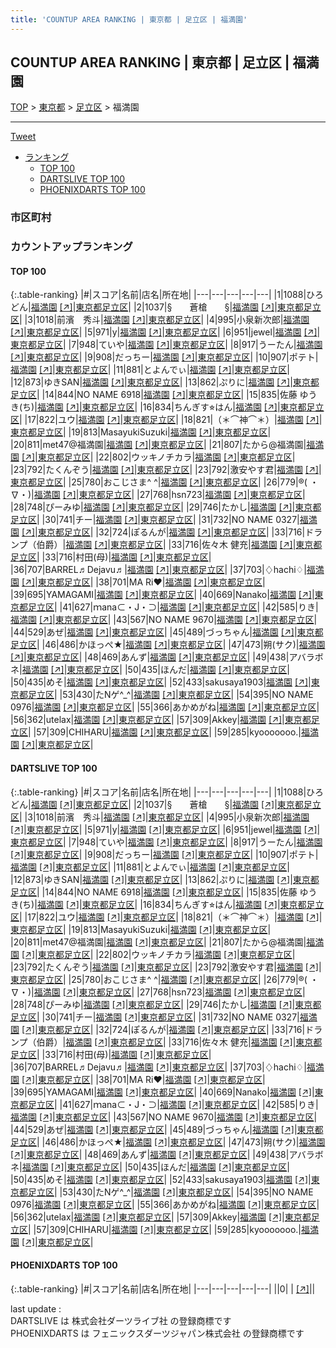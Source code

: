 ```yaml
---
title: 'COUNTUP AREA RANKING | 東京都 | 足立区 | 福満園'
---
```

## COUNTUP AREA RANKING | 東京都 | 足立区 | 福満園

[TOP](/darts/rank/) > [東京都](/darts/rank/東京都/) > [足立区](/darts/rank/東京都/足立区/) > 福満園

___

<a href="https://twitter.com/share?ref_src=twsrc%5Etfw" data-text="COUNTUP AREA RANKING | 東京都足立区福満園" class="twitter-share-button" data-hashtags="DARTSLIVE,PHOENIXDARTS,darts,ダーツ" data-show-count="false">Tweet</a>

* [ランキング](#カウントアップランキング)
    * [TOP 100](#top-100)
    * [DARTSLIVE TOP 100](#dartslive-top-100)
    * [PHOENIXDARTS TOP 100](#phoenixdarts-top-100)

### 市区町村

<ul>

</ul>

### カウントアップランキング

#### TOP 100



{:.table-ranking}
|#|スコア|名前|店名|所在地|
|---|---|---|---|---|
|1|1088|<span class="rank-name-dl">ひろどん</span>|<a href="/darts/rank/shops/f8aa7b814ba641e00d9b047a20a7ba1e.html">福満園</a> <a href="https://search.dartslive.com/jp/shop/f8aa7b814ba641e00d9b047a20a7ba1e">[↗]</a>|<a href="/darts/rank/東京都/足立区">東京都足立区</a>|
|2|1037|<span class="rank-name-dl">§　　蒼槍　　§</span>|<a href="/darts/rank/shops/f8aa7b814ba641e00d9b047a20a7ba1e.html">福満園</a> <a href="https://search.dartslive.com/jp/shop/f8aa7b814ba641e00d9b047a20a7ba1e">[↗]</a>|<a href="/darts/rank/東京都/足立区">東京都足立区</a>|
|3|1018|<span class="rank-name-dl">前濱　秀斗</span>|<a href="/darts/rank/shops/f8aa7b814ba641e00d9b047a20a7ba1e.html">福満園</a> <a href="https://search.dartslive.com/jp/shop/f8aa7b814ba641e00d9b047a20a7ba1e">[↗]</a>|<a href="/darts/rank/東京都/足立区">東京都足立区</a>|
|4|995|<span class="rank-name-dl">小泉新次郎</span>|<a href="/darts/rank/shops/f8aa7b814ba641e00d9b047a20a7ba1e.html">福満園</a> <a href="https://search.dartslive.com/jp/shop/f8aa7b814ba641e00d9b047a20a7ba1e">[↗]</a>|<a href="/darts/rank/東京都/足立区">東京都足立区</a>|
|5|971|<span class="rank-name-dl">y</span>|<a href="/darts/rank/shops/f8aa7b814ba641e00d9b047a20a7ba1e.html">福満園</a> <a href="https://search.dartslive.com/jp/shop/f8aa7b814ba641e00d9b047a20a7ba1e">[↗]</a>|<a href="/darts/rank/東京都/足立区">東京都足立区</a>|
|6|951|<span class="rank-name-dl">jewel</span>|<a href="/darts/rank/shops/f8aa7b814ba641e00d9b047a20a7ba1e.html">福満園</a> <a href="https://search.dartslive.com/jp/shop/f8aa7b814ba641e00d9b047a20a7ba1e">[↗]</a>|<a href="/darts/rank/東京都/足立区">東京都足立区</a>|
|7|948|<span class="rank-name-dl">ていや</span>|<a href="/darts/rank/shops/f8aa7b814ba641e00d9b047a20a7ba1e.html">福満園</a> <a href="https://search.dartslive.com/jp/shop/f8aa7b814ba641e00d9b047a20a7ba1e">[↗]</a>|<a href="/darts/rank/東京都/足立区">東京都足立区</a>|
|8|917|<span class="rank-name-dl">うーたん</span>|<a href="/darts/rank/shops/f8aa7b814ba641e00d9b047a20a7ba1e.html">福満園</a> <a href="https://search.dartslive.com/jp/shop/f8aa7b814ba641e00d9b047a20a7ba1e">[↗]</a>|<a href="/darts/rank/東京都/足立区">東京都足立区</a>|
|9|908|<span class="rank-name-dl">だっちー</span>|<a href="/darts/rank/shops/f8aa7b814ba641e00d9b047a20a7ba1e.html">福満園</a> <a href="https://search.dartslive.com/jp/shop/f8aa7b814ba641e00d9b047a20a7ba1e">[↗]</a>|<a href="/darts/rank/東京都/足立区">東京都足立区</a>|
|10|907|<span class="rank-name-dl">ポテト</span>|<a href="/darts/rank/shops/f8aa7b814ba641e00d9b047a20a7ba1e.html">福満園</a> <a href="https://search.dartslive.com/jp/shop/f8aa7b814ba641e00d9b047a20a7ba1e">[↗]</a>|<a href="/darts/rank/東京都/足立区">東京都足立区</a>|
|11|881|<span class="rank-name-dl">とよんでぃ</span>|<a href="/darts/rank/shops/f8aa7b814ba641e00d9b047a20a7ba1e.html">福満園</a> <a href="https://search.dartslive.com/jp/shop/f8aa7b814ba641e00d9b047a20a7ba1e">[↗]</a>|<a href="/darts/rank/東京都/足立区">東京都足立区</a>|
|12|873|<span class="rank-name-dl">ゆきSAN</span>|<a href="/darts/rank/shops/f8aa7b814ba641e00d9b047a20a7ba1e.html">福満園</a> <a href="https://search.dartslive.com/jp/shop/f8aa7b814ba641e00d9b047a20a7ba1e">[↗]</a>|<a href="/darts/rank/東京都/足立区">東京都足立区</a>|
|13|862|<span class="rank-name-dl">ぷりに</span>|<a href="/darts/rank/shops/f8aa7b814ba641e00d9b047a20a7ba1e.html">福満園</a> <a href="https://search.dartslive.com/jp/shop/f8aa7b814ba641e00d9b047a20a7ba1e">[↗]</a>|<a href="/darts/rank/東京都/足立区">東京都足立区</a>|
|14|844|<span class="rank-name-dl">NO NAME 6918</span>|<a href="/darts/rank/shops/f8aa7b814ba641e00d9b047a20a7ba1e.html">福満園</a> <a href="https://search.dartslive.com/jp/shop/f8aa7b814ba641e00d9b047a20a7ba1e">[↗]</a>|<a href="/darts/rank/東京都/足立区">東京都足立区</a>|
|15|835|<span class="rank-name-dl">佐藤 ゆうき(ち)</span>|<a href="/darts/rank/shops/f8aa7b814ba641e00d9b047a20a7ba1e.html">福満園</a> <a href="https://search.dartslive.com/jp/shop/f8aa7b814ba641e00d9b047a20a7ba1e">[↗]</a>|<a href="/darts/rank/東京都/足立区">東京都足立区</a>|
|16|834|<span class="rank-name-dl">ちんぎす⭐︎はん</span>|<a href="/darts/rank/shops/f8aa7b814ba641e00d9b047a20a7ba1e.html">福満園</a> <a href="https://search.dartslive.com/jp/shop/f8aa7b814ba641e00d9b047a20a7ba1e">[↗]</a>|<a href="/darts/rank/東京都/足立区">東京都足立区</a>|
|17|822|<span class="rank-name-dl">ユウ</span>|<a href="/darts/rank/shops/f8aa7b814ba641e00d9b047a20a7ba1e.html">福満園</a> <a href="https://search.dartslive.com/jp/shop/f8aa7b814ba641e00d9b047a20a7ba1e">[↗]</a>|<a href="/darts/rank/東京都/足立区">東京都足立区</a>|
|18|821|<span class="rank-name-dl">（＊⌒神⌒＊）</span>|<a href="/darts/rank/shops/f8aa7b814ba641e00d9b047a20a7ba1e.html">福満園</a> <a href="https://search.dartslive.com/jp/shop/f8aa7b814ba641e00d9b047a20a7ba1e">[↗]</a>|<a href="/darts/rank/東京都/足立区">東京都足立区</a>|
|19|813|<span class="rank-name-dl">MasayukiSuzuki</span>|<a href="/darts/rank/shops/f8aa7b814ba641e00d9b047a20a7ba1e.html">福満園</a> <a href="https://search.dartslive.com/jp/shop/f8aa7b814ba641e00d9b047a20a7ba1e">[↗]</a>|<a href="/darts/rank/東京都/足立区">東京都足立区</a>|
|20|811|<span class="rank-name-dl">met47@福満園</span>|<a href="/darts/rank/shops/f8aa7b814ba641e00d9b047a20a7ba1e.html">福満園</a> <a href="https://search.dartslive.com/jp/shop/f8aa7b814ba641e00d9b047a20a7ba1e">[↗]</a>|<a href="/darts/rank/東京都/足立区">東京都足立区</a>|
|21|807|<span class="rank-name-dl">たから@福満園</span>|<a href="/darts/rank/shops/f8aa7b814ba641e00d9b047a20a7ba1e.html">福満園</a> <a href="https://search.dartslive.com/jp/shop/f8aa7b814ba641e00d9b047a20a7ba1e">[↗]</a>|<a href="/darts/rank/東京都/足立区">東京都足立区</a>|
|22|802|<span class="rank-name-dl">ウッキノチカラ</span>|<a href="/darts/rank/shops/f8aa7b814ba641e00d9b047a20a7ba1e.html">福満園</a> <a href="https://search.dartslive.com/jp/shop/f8aa7b814ba641e00d9b047a20a7ba1e">[↗]</a>|<a href="/darts/rank/東京都/足立区">東京都足立区</a>|
|23|792|<span class="rank-name-dl">たくんぞう</span>|<a href="/darts/rank/shops/f8aa7b814ba641e00d9b047a20a7ba1e.html">福満園</a> <a href="https://search.dartslive.com/jp/shop/f8aa7b814ba641e00d9b047a20a7ba1e">[↗]</a>|<a href="/darts/rank/東京都/足立区">東京都足立区</a>|
|23|792|<span class="rank-name-dl">激安やす君</span>|<a href="/darts/rank/shops/f8aa7b814ba641e00d9b047a20a7ba1e.html">福満園</a> <a href="https://search.dartslive.com/jp/shop/f8aa7b814ba641e00d9b047a20a7ba1e">[↗]</a>|<a href="/darts/rank/東京都/足立区">東京都足立区</a>|
|25|780|<span class="rank-name-dl">おこじさま^ ^</span>|<a href="/darts/rank/shops/f8aa7b814ba641e00d9b047a20a7ba1e.html">福満園</a> <a href="https://search.dartslive.com/jp/shop/f8aa7b814ba641e00d9b047a20a7ba1e">[↗]</a>|<a href="/darts/rank/東京都/足立区">東京都足立区</a>|
|26|779|<span class="rank-name-dl">®️( ・∇・)</span>|<a href="/darts/rank/shops/f8aa7b814ba641e00d9b047a20a7ba1e.html">福満園</a> <a href="https://search.dartslive.com/jp/shop/f8aa7b814ba641e00d9b047a20a7ba1e">[↗]</a>|<a href="/darts/rank/東京都/足立区">東京都足立区</a>|
|27|768|<span class="rank-name-dl">hsn723</span>|<a href="/darts/rank/shops/f8aa7b814ba641e00d9b047a20a7ba1e.html">福満園</a> <a href="https://search.dartslive.com/jp/shop/f8aa7b814ba641e00d9b047a20a7ba1e">[↗]</a>|<a href="/darts/rank/東京都/足立区">東京都足立区</a>|
|28|748|<span class="rank-name-dl">ぴーみゆ</span>|<a href="/darts/rank/shops/f8aa7b814ba641e00d9b047a20a7ba1e.html">福満園</a> <a href="https://search.dartslive.com/jp/shop/f8aa7b814ba641e00d9b047a20a7ba1e">[↗]</a>|<a href="/darts/rank/東京都/足立区">東京都足立区</a>|
|29|746|<span class="rank-name-dl">たかし</span>|<a href="/darts/rank/shops/f8aa7b814ba641e00d9b047a20a7ba1e.html">福満園</a> <a href="https://search.dartslive.com/jp/shop/f8aa7b814ba641e00d9b047a20a7ba1e">[↗]</a>|<a href="/darts/rank/東京都/足立区">東京都足立区</a>|
|30|741|<span class="rank-name-dl">チー</span>|<a href="/darts/rank/shops/f8aa7b814ba641e00d9b047a20a7ba1e.html">福満園</a> <a href="https://search.dartslive.com/jp/shop/f8aa7b814ba641e00d9b047a20a7ba1e">[↗]</a>|<a href="/darts/rank/東京都/足立区">東京都足立区</a>|
|31|732|<span class="rank-name-dl">NO NAME 0327</span>|<a href="/darts/rank/shops/f8aa7b814ba641e00d9b047a20a7ba1e.html">福満園</a> <a href="https://search.dartslive.com/jp/shop/f8aa7b814ba641e00d9b047a20a7ba1e">[↗]</a>|<a href="/darts/rank/東京都/足立区">東京都足立区</a>|
|32|724|<span class="rank-name-dl">ぽるんが</span>|<a href="/darts/rank/shops/f8aa7b814ba641e00d9b047a20a7ba1e.html">福満園</a> <a href="https://search.dartslive.com/jp/shop/f8aa7b814ba641e00d9b047a20a7ba1e">[↗]</a>|<a href="/darts/rank/東京都/足立区">東京都足立区</a>|
|33|716|<span class="rank-name-dl">ドランプ（伯爵）</span>|<a href="/darts/rank/shops/f8aa7b814ba641e00d9b047a20a7ba1e.html">福満園</a> <a href="https://search.dartslive.com/jp/shop/f8aa7b814ba641e00d9b047a20a7ba1e">[↗]</a>|<a href="/darts/rank/東京都/足立区">東京都足立区</a>|
|33|716|<span class="rank-name-dl">佐々木 健充</span>|<a href="/darts/rank/shops/f8aa7b814ba641e00d9b047a20a7ba1e.html">福満園</a> <a href="https://search.dartslive.com/jp/shop/f8aa7b814ba641e00d9b047a20a7ba1e">[↗]</a>|<a href="/darts/rank/東京都/足立区">東京都足立区</a>|
|33|716|<span class="rank-name-dl">村田(母)</span>|<a href="/darts/rank/shops/f8aa7b814ba641e00d9b047a20a7ba1e.html">福満園</a> <a href="https://search.dartslive.com/jp/shop/f8aa7b814ba641e00d9b047a20a7ba1e">[↗]</a>|<a href="/darts/rank/東京都/足立区">東京都足立区</a>|
|36|707|<span class="rank-name-dl">BARREL♬Dejavu♬</span>|<a href="/darts/rank/shops/f8aa7b814ba641e00d9b047a20a7ba1e.html">福満園</a> <a href="https://search.dartslive.com/jp/shop/f8aa7b814ba641e00d9b047a20a7ba1e">[↗]</a>|<a href="/darts/rank/東京都/足立区">東京都足立区</a>|
|37|703|<span class="rank-name-dl">♢﻿hachi♢﻿</span>|<a href="/darts/rank/shops/f8aa7b814ba641e00d9b047a20a7ba1e.html">福満園</a> <a href="https://search.dartslive.com/jp/shop/f8aa7b814ba641e00d9b047a20a7ba1e">[↗]</a>|<a href="/darts/rank/東京都/足立区">東京都足立区</a>|
|38|701|<span class="rank-name-dl">MA Ri❤︎</span>|<a href="/darts/rank/shops/f8aa7b814ba641e00d9b047a20a7ba1e.html">福満園</a> <a href="https://search.dartslive.com/jp/shop/f8aa7b814ba641e00d9b047a20a7ba1e">[↗]</a>|<a href="/darts/rank/東京都/足立区">東京都足立区</a>|
|39|695|<span class="rank-name-dl">YAMAGAMI</span>|<a href="/darts/rank/shops/f8aa7b814ba641e00d9b047a20a7ba1e.html">福満園</a> <a href="https://search.dartslive.com/jp/shop/f8aa7b814ba641e00d9b047a20a7ba1e">[↗]</a>|<a href="/darts/rank/東京都/足立区">東京都足立区</a>|
|40|669|<span class="rank-name-dl">Nanako</span>|<a href="/darts/rank/shops/f8aa7b814ba641e00d9b047a20a7ba1e.html">福満園</a> <a href="https://search.dartslive.com/jp/shop/f8aa7b814ba641e00d9b047a20a7ba1e">[↗]</a>|<a href="/darts/rank/東京都/足立区">東京都足立区</a>|
|41|627|<span class="rank-name-dl">ｍana⊂・J・⊃</span>|<a href="/darts/rank/shops/f8aa7b814ba641e00d9b047a20a7ba1e.html">福満園</a> <a href="https://search.dartslive.com/jp/shop/f8aa7b814ba641e00d9b047a20a7ba1e">[↗]</a>|<a href="/darts/rank/東京都/足立区">東京都足立区</a>|
|42|585|<span class="rank-name-dl">りき</span>|<a href="/darts/rank/shops/f8aa7b814ba641e00d9b047a20a7ba1e.html">福満園</a> <a href="https://search.dartslive.com/jp/shop/f8aa7b814ba641e00d9b047a20a7ba1e">[↗]</a>|<a href="/darts/rank/東京都/足立区">東京都足立区</a>|
|43|567|<span class="rank-name-dl">NO NAME 9670</span>|<a href="/darts/rank/shops/f8aa7b814ba641e00d9b047a20a7ba1e.html">福満園</a> <a href="https://search.dartslive.com/jp/shop/f8aa7b814ba641e00d9b047a20a7ba1e">[↗]</a>|<a href="/darts/rank/東京都/足立区">東京都足立区</a>|
|44|529|<span class="rank-name-dl">あぜ</span>|<a href="/darts/rank/shops/f8aa7b814ba641e00d9b047a20a7ba1e.html">福満園</a> <a href="https://search.dartslive.com/jp/shop/f8aa7b814ba641e00d9b047a20a7ba1e">[↗]</a>|<a href="/darts/rank/東京都/足立区">東京都足立区</a>|
|45|489|<span class="rank-name-dl">づっちゃん</span>|<a href="/darts/rank/shops/f8aa7b814ba641e00d9b047a20a7ba1e.html">福満園</a> <a href="https://search.dartslive.com/jp/shop/f8aa7b814ba641e00d9b047a20a7ba1e">[↗]</a>|<a href="/darts/rank/東京都/足立区">東京都足立区</a>|
|46|486|<span class="rank-name-dl">かほっぺ★</span>|<a href="/darts/rank/shops/f8aa7b814ba641e00d9b047a20a7ba1e.html">福満園</a> <a href="https://search.dartslive.com/jp/shop/f8aa7b814ba641e00d9b047a20a7ba1e">[↗]</a>|<a href="/darts/rank/東京都/足立区">東京都足立区</a>|
|47|473|<span class="rank-name-dl">朔(サク)</span>|<a href="/darts/rank/shops/f8aa7b814ba641e00d9b047a20a7ba1e.html">福満園</a> <a href="https://search.dartslive.com/jp/shop/f8aa7b814ba641e00d9b047a20a7ba1e">[↗]</a>|<a href="/darts/rank/東京都/足立区">東京都足立区</a>|
|48|469|<span class="rank-name-dl">あんず</span>|<a href="/darts/rank/shops/f8aa7b814ba641e00d9b047a20a7ba1e.html">福満園</a> <a href="https://search.dartslive.com/jp/shop/f8aa7b814ba641e00d9b047a20a7ba1e">[↗]</a>|<a href="/darts/rank/東京都/足立区">東京都足立区</a>|
|49|438|<span class="rank-name-dl">アバラボネ</span>|<a href="/darts/rank/shops/f8aa7b814ba641e00d9b047a20a7ba1e.html">福満園</a> <a href="https://search.dartslive.com/jp/shop/f8aa7b814ba641e00d9b047a20a7ba1e">[↗]</a>|<a href="/darts/rank/東京都/足立区">東京都足立区</a>|
|50|435|<span class="rank-name-dl">ほんだ</span>|<a href="/darts/rank/shops/f8aa7b814ba641e00d9b047a20a7ba1e.html">福満園</a> <a href="https://search.dartslive.com/jp/shop/f8aa7b814ba641e00d9b047a20a7ba1e">[↗]</a>|<a href="/darts/rank/東京都/足立区">東京都足立区</a>|
|50|435|<span class="rank-name-dl">めそ</span>|<a href="/darts/rank/shops/f8aa7b814ba641e00d9b047a20a7ba1e.html">福満園</a> <a href="https://search.dartslive.com/jp/shop/f8aa7b814ba641e00d9b047a20a7ba1e">[↗]</a>|<a href="/darts/rank/東京都/足立区">東京都足立区</a>|
|52|433|<span class="rank-name-dl">sakusaya1903</span>|<a href="/darts/rank/shops/f8aa7b814ba641e00d9b047a20a7ba1e.html">福満園</a> <a href="https://search.dartslive.com/jp/shop/f8aa7b814ba641e00d9b047a20a7ba1e">[↗]</a>|<a href="/darts/rank/東京都/足立区">東京都足立区</a>|
|53|430|<span class="rank-name-dl">たNゲ^_^</span>|<a href="/darts/rank/shops/f8aa7b814ba641e00d9b047a20a7ba1e.html">福満園</a> <a href="https://search.dartslive.com/jp/shop/f8aa7b814ba641e00d9b047a20a7ba1e">[↗]</a>|<a href="/darts/rank/東京都/足立区">東京都足立区</a>|
|54|395|<span class="rank-name-dl">NO NAME 0976</span>|<a href="/darts/rank/shops/f8aa7b814ba641e00d9b047a20a7ba1e.html">福満園</a> <a href="https://search.dartslive.com/jp/shop/f8aa7b814ba641e00d9b047a20a7ba1e">[↗]</a>|<a href="/darts/rank/東京都/足立区">東京都足立区</a>|
|55|366|<span class="rank-name-dl">あかめがね</span>|<a href="/darts/rank/shops/f8aa7b814ba641e00d9b047a20a7ba1e.html">福満園</a> <a href="https://search.dartslive.com/jp/shop/f8aa7b814ba641e00d9b047a20a7ba1e">[↗]</a>|<a href="/darts/rank/東京都/足立区">東京都足立区</a>|
|56|362|<span class="rank-name-dl">utelax</span>|<a href="/darts/rank/shops/f8aa7b814ba641e00d9b047a20a7ba1e.html">福満園</a> <a href="https://search.dartslive.com/jp/shop/f8aa7b814ba641e00d9b047a20a7ba1e">[↗]</a>|<a href="/darts/rank/東京都/足立区">東京都足立区</a>|
|57|309|<span class="rank-name-dl">Akkey</span>|<a href="/darts/rank/shops/f8aa7b814ba641e00d9b047a20a7ba1e.html">福満園</a> <a href="https://search.dartslive.com/jp/shop/f8aa7b814ba641e00d9b047a20a7ba1e">[↗]</a>|<a href="/darts/rank/東京都/足立区">東京都足立区</a>|
|57|309|<span class="rank-name-dl">CHIHARU</span>|<a href="/darts/rank/shops/f8aa7b814ba641e00d9b047a20a7ba1e.html">福満園</a> <a href="https://search.dartslive.com/jp/shop/f8aa7b814ba641e00d9b047a20a7ba1e">[↗]</a>|<a href="/darts/rank/東京都/足立区">東京都足立区</a>|
|59|285|<span class="rank-name-dl">kyooooooo.</span>|<a href="/darts/rank/shops/f8aa7b814ba641e00d9b047a20a7ba1e.html">福満園</a> <a href="https://search.dartslive.com/jp/shop/f8aa7b814ba641e00d9b047a20a7ba1e">[↗]</a>|<a href="/darts/rank/東京都/足立区">東京都足立区</a>|


#### DARTSLIVE TOP 100



{:.table-ranking}
|#|スコア|名前|店名|所在地|
|---|---|---|---|---|
|1|1088|<span class="rank-name-dl">ひろどん</span>|<a href="/darts/rank/shops/f8aa7b814ba641e00d9b047a20a7ba1e.html">福満園</a> <a href="https://search.dartslive.com/jp/shop/f8aa7b814ba641e00d9b047a20a7ba1e">[↗]</a>|<a href="/darts/rank/東京都/足立区">東京都足立区</a>|
|2|1037|<span class="rank-name-dl">§　　蒼槍　　§</span>|<a href="/darts/rank/shops/f8aa7b814ba641e00d9b047a20a7ba1e.html">福満園</a> <a href="https://search.dartslive.com/jp/shop/f8aa7b814ba641e00d9b047a20a7ba1e">[↗]</a>|<a href="/darts/rank/東京都/足立区">東京都足立区</a>|
|3|1018|<span class="rank-name-dl">前濱　秀斗</span>|<a href="/darts/rank/shops/f8aa7b814ba641e00d9b047a20a7ba1e.html">福満園</a> <a href="https://search.dartslive.com/jp/shop/f8aa7b814ba641e00d9b047a20a7ba1e">[↗]</a>|<a href="/darts/rank/東京都/足立区">東京都足立区</a>|
|4|995|<span class="rank-name-dl">小泉新次郎</span>|<a href="/darts/rank/shops/f8aa7b814ba641e00d9b047a20a7ba1e.html">福満園</a> <a href="https://search.dartslive.com/jp/shop/f8aa7b814ba641e00d9b047a20a7ba1e">[↗]</a>|<a href="/darts/rank/東京都/足立区">東京都足立区</a>|
|5|971|<span class="rank-name-dl">y</span>|<a href="/darts/rank/shops/f8aa7b814ba641e00d9b047a20a7ba1e.html">福満園</a> <a href="https://search.dartslive.com/jp/shop/f8aa7b814ba641e00d9b047a20a7ba1e">[↗]</a>|<a href="/darts/rank/東京都/足立区">東京都足立区</a>|
|6|951|<span class="rank-name-dl">jewel</span>|<a href="/darts/rank/shops/f8aa7b814ba641e00d9b047a20a7ba1e.html">福満園</a> <a href="https://search.dartslive.com/jp/shop/f8aa7b814ba641e00d9b047a20a7ba1e">[↗]</a>|<a href="/darts/rank/東京都/足立区">東京都足立区</a>|
|7|948|<span class="rank-name-dl">ていや</span>|<a href="/darts/rank/shops/f8aa7b814ba641e00d9b047a20a7ba1e.html">福満園</a> <a href="https://search.dartslive.com/jp/shop/f8aa7b814ba641e00d9b047a20a7ba1e">[↗]</a>|<a href="/darts/rank/東京都/足立区">東京都足立区</a>|
|8|917|<span class="rank-name-dl">うーたん</span>|<a href="/darts/rank/shops/f8aa7b814ba641e00d9b047a20a7ba1e.html">福満園</a> <a href="https://search.dartslive.com/jp/shop/f8aa7b814ba641e00d9b047a20a7ba1e">[↗]</a>|<a href="/darts/rank/東京都/足立区">東京都足立区</a>|
|9|908|<span class="rank-name-dl">だっちー</span>|<a href="/darts/rank/shops/f8aa7b814ba641e00d9b047a20a7ba1e.html">福満園</a> <a href="https://search.dartslive.com/jp/shop/f8aa7b814ba641e00d9b047a20a7ba1e">[↗]</a>|<a href="/darts/rank/東京都/足立区">東京都足立区</a>|
|10|907|<span class="rank-name-dl">ポテト</span>|<a href="/darts/rank/shops/f8aa7b814ba641e00d9b047a20a7ba1e.html">福満園</a> <a href="https://search.dartslive.com/jp/shop/f8aa7b814ba641e00d9b047a20a7ba1e">[↗]</a>|<a href="/darts/rank/東京都/足立区">東京都足立区</a>|
|11|881|<span class="rank-name-dl">とよんでぃ</span>|<a href="/darts/rank/shops/f8aa7b814ba641e00d9b047a20a7ba1e.html">福満園</a> <a href="https://search.dartslive.com/jp/shop/f8aa7b814ba641e00d9b047a20a7ba1e">[↗]</a>|<a href="/darts/rank/東京都/足立区">東京都足立区</a>|
|12|873|<span class="rank-name-dl">ゆきSAN</span>|<a href="/darts/rank/shops/f8aa7b814ba641e00d9b047a20a7ba1e.html">福満園</a> <a href="https://search.dartslive.com/jp/shop/f8aa7b814ba641e00d9b047a20a7ba1e">[↗]</a>|<a href="/darts/rank/東京都/足立区">東京都足立区</a>|
|13|862|<span class="rank-name-dl">ぷりに</span>|<a href="/darts/rank/shops/f8aa7b814ba641e00d9b047a20a7ba1e.html">福満園</a> <a href="https://search.dartslive.com/jp/shop/f8aa7b814ba641e00d9b047a20a7ba1e">[↗]</a>|<a href="/darts/rank/東京都/足立区">東京都足立区</a>|
|14|844|<span class="rank-name-dl">NO NAME 6918</span>|<a href="/darts/rank/shops/f8aa7b814ba641e00d9b047a20a7ba1e.html">福満園</a> <a href="https://search.dartslive.com/jp/shop/f8aa7b814ba641e00d9b047a20a7ba1e">[↗]</a>|<a href="/darts/rank/東京都/足立区">東京都足立区</a>|
|15|835|<span class="rank-name-dl">佐藤 ゆうき(ち)</span>|<a href="/darts/rank/shops/f8aa7b814ba641e00d9b047a20a7ba1e.html">福満園</a> <a href="https://search.dartslive.com/jp/shop/f8aa7b814ba641e00d9b047a20a7ba1e">[↗]</a>|<a href="/darts/rank/東京都/足立区">東京都足立区</a>|
|16|834|<span class="rank-name-dl">ちんぎす⭐︎はん</span>|<a href="/darts/rank/shops/f8aa7b814ba641e00d9b047a20a7ba1e.html">福満園</a> <a href="https://search.dartslive.com/jp/shop/f8aa7b814ba641e00d9b047a20a7ba1e">[↗]</a>|<a href="/darts/rank/東京都/足立区">東京都足立区</a>|
|17|822|<span class="rank-name-dl">ユウ</span>|<a href="/darts/rank/shops/f8aa7b814ba641e00d9b047a20a7ba1e.html">福満園</a> <a href="https://search.dartslive.com/jp/shop/f8aa7b814ba641e00d9b047a20a7ba1e">[↗]</a>|<a href="/darts/rank/東京都/足立区">東京都足立区</a>|
|18|821|<span class="rank-name-dl">（＊⌒神⌒＊）</span>|<a href="/darts/rank/shops/f8aa7b814ba641e00d9b047a20a7ba1e.html">福満園</a> <a href="https://search.dartslive.com/jp/shop/f8aa7b814ba641e00d9b047a20a7ba1e">[↗]</a>|<a href="/darts/rank/東京都/足立区">東京都足立区</a>|
|19|813|<span class="rank-name-dl">MasayukiSuzuki</span>|<a href="/darts/rank/shops/f8aa7b814ba641e00d9b047a20a7ba1e.html">福満園</a> <a href="https://search.dartslive.com/jp/shop/f8aa7b814ba641e00d9b047a20a7ba1e">[↗]</a>|<a href="/darts/rank/東京都/足立区">東京都足立区</a>|
|20|811|<span class="rank-name-dl">met47@福満園</span>|<a href="/darts/rank/shops/f8aa7b814ba641e00d9b047a20a7ba1e.html">福満園</a> <a href="https://search.dartslive.com/jp/shop/f8aa7b814ba641e00d9b047a20a7ba1e">[↗]</a>|<a href="/darts/rank/東京都/足立区">東京都足立区</a>|
|21|807|<span class="rank-name-dl">たから@福満園</span>|<a href="/darts/rank/shops/f8aa7b814ba641e00d9b047a20a7ba1e.html">福満園</a> <a href="https://search.dartslive.com/jp/shop/f8aa7b814ba641e00d9b047a20a7ba1e">[↗]</a>|<a href="/darts/rank/東京都/足立区">東京都足立区</a>|
|22|802|<span class="rank-name-dl">ウッキノチカラ</span>|<a href="/darts/rank/shops/f8aa7b814ba641e00d9b047a20a7ba1e.html">福満園</a> <a href="https://search.dartslive.com/jp/shop/f8aa7b814ba641e00d9b047a20a7ba1e">[↗]</a>|<a href="/darts/rank/東京都/足立区">東京都足立区</a>|
|23|792|<span class="rank-name-dl">たくんぞう</span>|<a href="/darts/rank/shops/f8aa7b814ba641e00d9b047a20a7ba1e.html">福満園</a> <a href="https://search.dartslive.com/jp/shop/f8aa7b814ba641e00d9b047a20a7ba1e">[↗]</a>|<a href="/darts/rank/東京都/足立区">東京都足立区</a>|
|23|792|<span class="rank-name-dl">激安やす君</span>|<a href="/darts/rank/shops/f8aa7b814ba641e00d9b047a20a7ba1e.html">福満園</a> <a href="https://search.dartslive.com/jp/shop/f8aa7b814ba641e00d9b047a20a7ba1e">[↗]</a>|<a href="/darts/rank/東京都/足立区">東京都足立区</a>|
|25|780|<span class="rank-name-dl">おこじさま^ ^</span>|<a href="/darts/rank/shops/f8aa7b814ba641e00d9b047a20a7ba1e.html">福満園</a> <a href="https://search.dartslive.com/jp/shop/f8aa7b814ba641e00d9b047a20a7ba1e">[↗]</a>|<a href="/darts/rank/東京都/足立区">東京都足立区</a>|
|26|779|<span class="rank-name-dl">®️( ・∇・)</span>|<a href="/darts/rank/shops/f8aa7b814ba641e00d9b047a20a7ba1e.html">福満園</a> <a href="https://search.dartslive.com/jp/shop/f8aa7b814ba641e00d9b047a20a7ba1e">[↗]</a>|<a href="/darts/rank/東京都/足立区">東京都足立区</a>|
|27|768|<span class="rank-name-dl">hsn723</span>|<a href="/darts/rank/shops/f8aa7b814ba641e00d9b047a20a7ba1e.html">福満園</a> <a href="https://search.dartslive.com/jp/shop/f8aa7b814ba641e00d9b047a20a7ba1e">[↗]</a>|<a href="/darts/rank/東京都/足立区">東京都足立区</a>|
|28|748|<span class="rank-name-dl">ぴーみゆ</span>|<a href="/darts/rank/shops/f8aa7b814ba641e00d9b047a20a7ba1e.html">福満園</a> <a href="https://search.dartslive.com/jp/shop/f8aa7b814ba641e00d9b047a20a7ba1e">[↗]</a>|<a href="/darts/rank/東京都/足立区">東京都足立区</a>|
|29|746|<span class="rank-name-dl">たかし</span>|<a href="/darts/rank/shops/f8aa7b814ba641e00d9b047a20a7ba1e.html">福満園</a> <a href="https://search.dartslive.com/jp/shop/f8aa7b814ba641e00d9b047a20a7ba1e">[↗]</a>|<a href="/darts/rank/東京都/足立区">東京都足立区</a>|
|30|741|<span class="rank-name-dl">チー</span>|<a href="/darts/rank/shops/f8aa7b814ba641e00d9b047a20a7ba1e.html">福満園</a> <a href="https://search.dartslive.com/jp/shop/f8aa7b814ba641e00d9b047a20a7ba1e">[↗]</a>|<a href="/darts/rank/東京都/足立区">東京都足立区</a>|
|31|732|<span class="rank-name-dl">NO NAME 0327</span>|<a href="/darts/rank/shops/f8aa7b814ba641e00d9b047a20a7ba1e.html">福満園</a> <a href="https://search.dartslive.com/jp/shop/f8aa7b814ba641e00d9b047a20a7ba1e">[↗]</a>|<a href="/darts/rank/東京都/足立区">東京都足立区</a>|
|32|724|<span class="rank-name-dl">ぽるんが</span>|<a href="/darts/rank/shops/f8aa7b814ba641e00d9b047a20a7ba1e.html">福満園</a> <a href="https://search.dartslive.com/jp/shop/f8aa7b814ba641e00d9b047a20a7ba1e">[↗]</a>|<a href="/darts/rank/東京都/足立区">東京都足立区</a>|
|33|716|<span class="rank-name-dl">ドランプ（伯爵）</span>|<a href="/darts/rank/shops/f8aa7b814ba641e00d9b047a20a7ba1e.html">福満園</a> <a href="https://search.dartslive.com/jp/shop/f8aa7b814ba641e00d9b047a20a7ba1e">[↗]</a>|<a href="/darts/rank/東京都/足立区">東京都足立区</a>|
|33|716|<span class="rank-name-dl">佐々木 健充</span>|<a href="/darts/rank/shops/f8aa7b814ba641e00d9b047a20a7ba1e.html">福満園</a> <a href="https://search.dartslive.com/jp/shop/f8aa7b814ba641e00d9b047a20a7ba1e">[↗]</a>|<a href="/darts/rank/東京都/足立区">東京都足立区</a>|
|33|716|<span class="rank-name-dl">村田(母)</span>|<a href="/darts/rank/shops/f8aa7b814ba641e00d9b047a20a7ba1e.html">福満園</a> <a href="https://search.dartslive.com/jp/shop/f8aa7b814ba641e00d9b047a20a7ba1e">[↗]</a>|<a href="/darts/rank/東京都/足立区">東京都足立区</a>|
|36|707|<span class="rank-name-dl">BARREL♬Dejavu♬</span>|<a href="/darts/rank/shops/f8aa7b814ba641e00d9b047a20a7ba1e.html">福満園</a> <a href="https://search.dartslive.com/jp/shop/f8aa7b814ba641e00d9b047a20a7ba1e">[↗]</a>|<a href="/darts/rank/東京都/足立区">東京都足立区</a>|
|37|703|<span class="rank-name-dl">♢﻿hachi♢﻿</span>|<a href="/darts/rank/shops/f8aa7b814ba641e00d9b047a20a7ba1e.html">福満園</a> <a href="https://search.dartslive.com/jp/shop/f8aa7b814ba641e00d9b047a20a7ba1e">[↗]</a>|<a href="/darts/rank/東京都/足立区">東京都足立区</a>|
|38|701|<span class="rank-name-dl">MA Ri❤︎</span>|<a href="/darts/rank/shops/f8aa7b814ba641e00d9b047a20a7ba1e.html">福満園</a> <a href="https://search.dartslive.com/jp/shop/f8aa7b814ba641e00d9b047a20a7ba1e">[↗]</a>|<a href="/darts/rank/東京都/足立区">東京都足立区</a>|
|39|695|<span class="rank-name-dl">YAMAGAMI</span>|<a href="/darts/rank/shops/f8aa7b814ba641e00d9b047a20a7ba1e.html">福満園</a> <a href="https://search.dartslive.com/jp/shop/f8aa7b814ba641e00d9b047a20a7ba1e">[↗]</a>|<a href="/darts/rank/東京都/足立区">東京都足立区</a>|
|40|669|<span class="rank-name-dl">Nanako</span>|<a href="/darts/rank/shops/f8aa7b814ba641e00d9b047a20a7ba1e.html">福満園</a> <a href="https://search.dartslive.com/jp/shop/f8aa7b814ba641e00d9b047a20a7ba1e">[↗]</a>|<a href="/darts/rank/東京都/足立区">東京都足立区</a>|
|41|627|<span class="rank-name-dl">ｍana⊂・J・⊃</span>|<a href="/darts/rank/shops/f8aa7b814ba641e00d9b047a20a7ba1e.html">福満園</a> <a href="https://search.dartslive.com/jp/shop/f8aa7b814ba641e00d9b047a20a7ba1e">[↗]</a>|<a href="/darts/rank/東京都/足立区">東京都足立区</a>|
|42|585|<span class="rank-name-dl">りき</span>|<a href="/darts/rank/shops/f8aa7b814ba641e00d9b047a20a7ba1e.html">福満園</a> <a href="https://search.dartslive.com/jp/shop/f8aa7b814ba641e00d9b047a20a7ba1e">[↗]</a>|<a href="/darts/rank/東京都/足立区">東京都足立区</a>|
|43|567|<span class="rank-name-dl">NO NAME 9670</span>|<a href="/darts/rank/shops/f8aa7b814ba641e00d9b047a20a7ba1e.html">福満園</a> <a href="https://search.dartslive.com/jp/shop/f8aa7b814ba641e00d9b047a20a7ba1e">[↗]</a>|<a href="/darts/rank/東京都/足立区">東京都足立区</a>|
|44|529|<span class="rank-name-dl">あぜ</span>|<a href="/darts/rank/shops/f8aa7b814ba641e00d9b047a20a7ba1e.html">福満園</a> <a href="https://search.dartslive.com/jp/shop/f8aa7b814ba641e00d9b047a20a7ba1e">[↗]</a>|<a href="/darts/rank/東京都/足立区">東京都足立区</a>|
|45|489|<span class="rank-name-dl">づっちゃん</span>|<a href="/darts/rank/shops/f8aa7b814ba641e00d9b047a20a7ba1e.html">福満園</a> <a href="https://search.dartslive.com/jp/shop/f8aa7b814ba641e00d9b047a20a7ba1e">[↗]</a>|<a href="/darts/rank/東京都/足立区">東京都足立区</a>|
|46|486|<span class="rank-name-dl">かほっぺ★</span>|<a href="/darts/rank/shops/f8aa7b814ba641e00d9b047a20a7ba1e.html">福満園</a> <a href="https://search.dartslive.com/jp/shop/f8aa7b814ba641e00d9b047a20a7ba1e">[↗]</a>|<a href="/darts/rank/東京都/足立区">東京都足立区</a>|
|47|473|<span class="rank-name-dl">朔(サク)</span>|<a href="/darts/rank/shops/f8aa7b814ba641e00d9b047a20a7ba1e.html">福満園</a> <a href="https://search.dartslive.com/jp/shop/f8aa7b814ba641e00d9b047a20a7ba1e">[↗]</a>|<a href="/darts/rank/東京都/足立区">東京都足立区</a>|
|48|469|<span class="rank-name-dl">あんず</span>|<a href="/darts/rank/shops/f8aa7b814ba641e00d9b047a20a7ba1e.html">福満園</a> <a href="https://search.dartslive.com/jp/shop/f8aa7b814ba641e00d9b047a20a7ba1e">[↗]</a>|<a href="/darts/rank/東京都/足立区">東京都足立区</a>|
|49|438|<span class="rank-name-dl">アバラボネ</span>|<a href="/darts/rank/shops/f8aa7b814ba641e00d9b047a20a7ba1e.html">福満園</a> <a href="https://search.dartslive.com/jp/shop/f8aa7b814ba641e00d9b047a20a7ba1e">[↗]</a>|<a href="/darts/rank/東京都/足立区">東京都足立区</a>|
|50|435|<span class="rank-name-dl">ほんだ</span>|<a href="/darts/rank/shops/f8aa7b814ba641e00d9b047a20a7ba1e.html">福満園</a> <a href="https://search.dartslive.com/jp/shop/f8aa7b814ba641e00d9b047a20a7ba1e">[↗]</a>|<a href="/darts/rank/東京都/足立区">東京都足立区</a>|
|50|435|<span class="rank-name-dl">めそ</span>|<a href="/darts/rank/shops/f8aa7b814ba641e00d9b047a20a7ba1e.html">福満園</a> <a href="https://search.dartslive.com/jp/shop/f8aa7b814ba641e00d9b047a20a7ba1e">[↗]</a>|<a href="/darts/rank/東京都/足立区">東京都足立区</a>|
|52|433|<span class="rank-name-dl">sakusaya1903</span>|<a href="/darts/rank/shops/f8aa7b814ba641e00d9b047a20a7ba1e.html">福満園</a> <a href="https://search.dartslive.com/jp/shop/f8aa7b814ba641e00d9b047a20a7ba1e">[↗]</a>|<a href="/darts/rank/東京都/足立区">東京都足立区</a>|
|53|430|<span class="rank-name-dl">たNゲ^_^</span>|<a href="/darts/rank/shops/f8aa7b814ba641e00d9b047a20a7ba1e.html">福満園</a> <a href="https://search.dartslive.com/jp/shop/f8aa7b814ba641e00d9b047a20a7ba1e">[↗]</a>|<a href="/darts/rank/東京都/足立区">東京都足立区</a>|
|54|395|<span class="rank-name-dl">NO NAME 0976</span>|<a href="/darts/rank/shops/f8aa7b814ba641e00d9b047a20a7ba1e.html">福満園</a> <a href="https://search.dartslive.com/jp/shop/f8aa7b814ba641e00d9b047a20a7ba1e">[↗]</a>|<a href="/darts/rank/東京都/足立区">東京都足立区</a>|
|55|366|<span class="rank-name-dl">あかめがね</span>|<a href="/darts/rank/shops/f8aa7b814ba641e00d9b047a20a7ba1e.html">福満園</a> <a href="https://search.dartslive.com/jp/shop/f8aa7b814ba641e00d9b047a20a7ba1e">[↗]</a>|<a href="/darts/rank/東京都/足立区">東京都足立区</a>|
|56|362|<span class="rank-name-dl">utelax</span>|<a href="/darts/rank/shops/f8aa7b814ba641e00d9b047a20a7ba1e.html">福満園</a> <a href="https://search.dartslive.com/jp/shop/f8aa7b814ba641e00d9b047a20a7ba1e">[↗]</a>|<a href="/darts/rank/東京都/足立区">東京都足立区</a>|
|57|309|<span class="rank-name-dl">Akkey</span>|<a href="/darts/rank/shops/f8aa7b814ba641e00d9b047a20a7ba1e.html">福満園</a> <a href="https://search.dartslive.com/jp/shop/f8aa7b814ba641e00d9b047a20a7ba1e">[↗]</a>|<a href="/darts/rank/東京都/足立区">東京都足立区</a>|
|57|309|<span class="rank-name-dl">CHIHARU</span>|<a href="/darts/rank/shops/f8aa7b814ba641e00d9b047a20a7ba1e.html">福満園</a> <a href="https://search.dartslive.com/jp/shop/f8aa7b814ba641e00d9b047a20a7ba1e">[↗]</a>|<a href="/darts/rank/東京都/足立区">東京都足立区</a>|
|59|285|<span class="rank-name-dl">kyooooooo.</span>|<a href="/darts/rank/shops/f8aa7b814ba641e00d9b047a20a7ba1e.html">福満園</a> <a href="https://search.dartslive.com/jp/shop/f8aa7b814ba641e00d9b047a20a7ba1e">[↗]</a>|<a href="/darts/rank/東京都/足立区">東京都足立区</a>|


#### PHOENIXDARTS TOP 100



{:.table-ranking}
|#|スコア|名前|店名|所在地|
|---|---|---|---|---|
||0|<span class="rank-name-dl"> </span>|<a href="/darts/rank/shops/.html"></a> <a href="">[↗]</a>|<a href="/darts/rank//"></a>|


<div class="footer border-top border-gray-light mt-5 pt-3 text-right text-gray">
    last update : <span style="font-weight: italic" id="foot_last_modified"></span><br />
    DARTSLIVE は 株式会社ダーツライブ社 の登録商標です<br />
    PHOENIXDARTS は フェニックスダーツジャパン株式会社 の登録商標です<br />
</div>

<script src="https://cdnjs.cloudflare.com/ajax/libs/jquery.tablesorter/2.31.3/js/jquery.tablesorter.min.js" integrity="sha512-qzgd5cYSZcosqpzpn7zF2ZId8f/8CHmFKZ8j7mU4OUXTNRd5g+ZHBPsgKEwoqxCtdQvExE5LprwwPAgoicguNg==" crossorigin="anonymous" referrerpolicy="no-referrer"></script>
<link rel="stylesheet" href="https://cdnjs.cloudflare.com/ajax/libs/jquery.tablesorter/2.31.3/css/theme.default.min.css" integrity="sha512-wghhOJkjQX0Lh3NSWvNKeZ0ZpNn+SPVXX1Qyc9OCaogADktxrBiBdKGDoqVUOyhStvMBmJQ8ZdMHiR3wuEq8+w==" crossorigin="anonymous" referrerpolicy="no-referrer" />
<script>
$(function() {
    $(".table-ranking").tablesorter({sortList:[[0, 0]]});
    $("#foot_last_modified").text(formatDate(new Date(document.lastModified), 'yyyy-MM-dd HH:mm:ss'));
});
</script>

<script async src="https://platform.twitter.com/widgets.js" charset="utf-8"></script>
